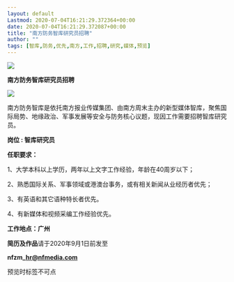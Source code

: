 ```yaml
---
layout: default
Lastmod: 2020-07-04T16:21:29.372364+00:00
date: 2020-07-04T16:21:29.372087+00:00
title: "南方防务智库研究员招聘"
author: ""
tags: [智库,防务,优先,南方,工作,招聘,研究,媒体,预览]
---
```


![](https://images.weserv.nl/?url=https%3A//mmbiz.qpic.cn/mmbiz_png/ngtnmvXsNGChDicWkPdJpkEA34oW2JPy2Qia1DLibQT7EcsLIhnAFDcFyro9utNia06wFwpEFUyAFkK5HS0BJwXz5g/640%3Fwx_fmt%3Djpeg)

  

  

**南方防务智库研究员招聘**

![](https://images.weserv.nl/?url=https%3A//mmbiz.qpic.cn/mmbiz_png/ngtnmvXsNGChDicWkPdJpkEA34oW2JPy2kVdkLqWdDXUM6vouHYsnarveWShXdNgdUFDMuFnBFRibejlEicibsy5Rw/640%3Fwx_fmt%3Dpng)

  

南方防务智库是依托南方报业传媒集团、由南方周末主办的新型媒体智库，聚焦国际局势、地缘政治、军事发展等安全与防务核心议题，现因工作需要招聘智库研究员。

**岗位 : 智库研究员**

**任职要求：**

  

1、大学本科以上学历，两年以上文字工作经验，年龄在40周岁以下；

2、熟悉国际关系、军事领域或港澳台事务，或有相关新闻从业经历者优先；

3、有英语和其它语种特长者优先。

4、有新媒体和视频采编工作经验优先。

  

****工作地点：广州****

  

**简历及作品**请于2020年9月1日前发至   

**nfzm\_hr@nfmedia.com**

预览时标签不可点

